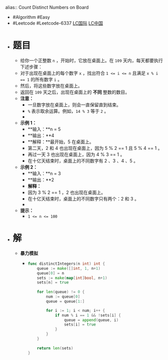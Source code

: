alias:: Count Distinct Numbers on Board

- #Algorithm #Easy
- #Leetcode #Leetcode-6337 [LC国际](https://leetcode.com/problems/count-distinct-numbers-on-board/) [LC中国](https://leetcode.cn/problems/count-distinct-numbers-on-board/)
- # 题目
	- 给你一个正整数 `n` ，开始时，它放在桌面上。在 `109` 天内，每天都要执行下述步骤：
	- 对于出现在桌面上的每个数字 `x` ，找出符合 `1 <= i <= n` 且满足 `x % i == 1` 的所有数字 `i` 。
	- 然后，将这些数字放在桌面上。
	- 返回在 `109` 天之后，出现在桌面上的 **不同** 整数的数目。
	- **注意：**
		- 一旦数字放在桌面上，则会一直保留直到结束。
		- `%` 表示取余运算。例如，`14 % 3` 等于 `2` 。
		-
	- **示例 1：**
		- **输入：**n = 5
		- **输出：**4
		- **解释：**最开始，5 在桌面上。
		- 第二天，2 和 4 也出现在桌面上，因为 5 % 2 == 1 且 5 % 4 == 1 。
		- 再过一天 3 也出现在桌面上，因为 4 % 3 == 1 。
		- 在十亿天结束时，桌面上的不同数字有 2 、3 、4 、5 。
	- **示例 2：**
		- **输入：**n = 3
		- **输出：**2
		- **解释：**
		- 因为 3 % 2 == 1 ，2 也出现在桌面上。
		- 在十亿天结束时，桌面上的不同数字只有两个：2 和 3 。
		-
	- **提示：**
		- `1 <= n <= 100`
- # 解
	- **暴力模拟**
		- ```go
		  func distinctIntegers(n int) int {
		      queue := make([]int, 1, n+1)
		      queue[0] = n
		      sets := make(map[int]bool, n+1)
		      sets[n] = true
		      
		      for len(queue) != 0 {
		          num := queue[0]
		          queue = queue[1:]
		  
		          for i := 1; i < num; i++ {
		              if num % i == 1 && !sets[i] {
		                  queue = append(queue, i)
		                  sets[i] = true
		              }
		          }
		      }
		      
		      return len(sets)
		  }
		  ```